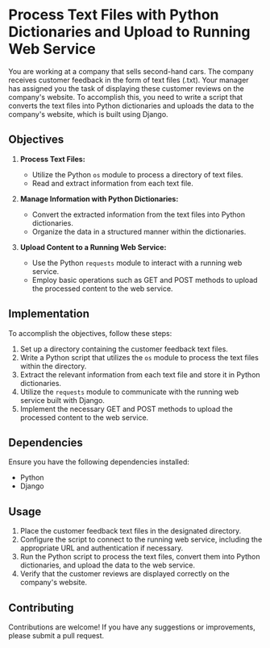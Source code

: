 # Process Text Files with Python Dictionaries and Upload to Running Web Service

You are working at a company that sells second-hand cars. The company receives customer feedback in the form of text files (.txt). Your manager has assigned you the task of displaying these customer reviews on the company's website. To accomplish this, you need to write a script that converts the text files into Python dictionaries and uploads the data to the company's website, which is built using Django.

## Objectives

1. **Process Text Files:**
   - Utilize the Python `os` module to process a directory of text files.
   - Read and extract information from each text file.

2. **Manage Information with Python Dictionaries:**
   - Convert the extracted information from the text files into Python dictionaries.
   - Organize the data in a structured manner within the dictionaries.

3. **Upload Content to a Running Web Service:**
   - Use the Python `requests` module to interact with a running web service.
   - Employ basic operations such as GET and POST methods to upload the processed content to the web service.

## Implementation

To accomplish the objectives, follow these steps:

1. Set up a directory containing the customer feedback text files.
2. Write a Python script that utilizes the `os` module to process the text files within the directory.
3. Extract the relevant information from each text file and store it in Python dictionaries.
4. Utilize the `requests` module to communicate with the running web service built with Django.
5. Implement the necessary GET and POST methods to upload the processed content to the web service.

## Dependencies

Ensure you have the following dependencies installed:

- Python
- Django

## Usage

1. Place the customer feedback text files in the designated directory.
2. Configure the script to connect to the running web service, including the appropriate URL and authentication if necessary.
3. Run the Python script to process the text files, convert them into Python dictionaries, and upload the data to the web service.
4. Verify that the customer reviews are displayed correctly on the company's website.

## Contributing

Contributions are welcome! If you have any suggestions or improvements, please submit a pull request.
